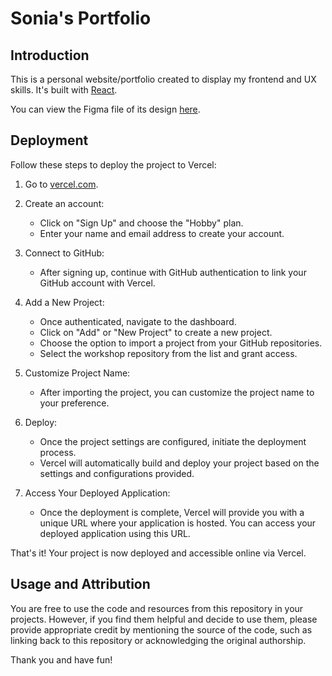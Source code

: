 # Sonia's Portfolio

## Introduction

This is a personal website/portfolio created to display my frontend and UX skills. It's built with [React](https://reactjs.org).

You can view the Figma file of its design [here](https://www.figma.com/design/zejBbik9iR1ncRUyAGmqH8/Portfolio-Design?node-id=91%3A6&t=OwPATItw4SVgnei0-1).

## Deployment

Follow these steps to deploy the project to Vercel:

1. Go to [vercel.com](https://vercel.com).

2. Create an account:

   - Click on "Sign Up" and choose the "Hobby" plan.
   - Enter your name and email address to create your account.

3. Connect to GitHub:

   - After signing up, continue with GitHub authentication to link your GitHub account with Vercel.

4. Add a New Project:

   - Once authenticated, navigate to the dashboard.
   - Click on "Add" or "New Project" to create a new project.
   - Choose the option to import a project from your GitHub repositories.
   - Select the workshop repository from the list and grant access.

5. Customize Project Name:

   - After importing the project, you can customize the project name to your preference.

6. Deploy:

   - Once the project settings are configured, initiate the deployment process.
   - Vercel will automatically build and deploy your project based on the settings and configurations provided.

7. Access Your Deployed Application:
   - Once the deployment is complete, Vercel will provide you with a unique URL where your application is hosted. You can access your deployed application using this URL.

That's it! Your project is now deployed and accessible online via Vercel.

## Usage and Attribution

You are free to use the code and resources from this repository in your projects. However, if you find them helpful and decide to use them, please provide appropriate credit by mentioning the source of the code, such as linking back to this repository or acknowledging the original authorship.

Thank you and have fun!
